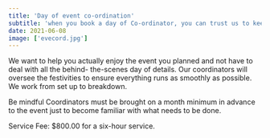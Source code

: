 ```yaml
---
title: 'Day of event co-ordination'
subtitle: 'when you book a day of Co-ordinator, you can trust us to keep the party running smoothly, while you and all your guest enjoy the event.'
date: 2021-06-08
image: ['evecord.jpg']
---
```


<article>
<p>
We want to help you actually enjoy the event you planned and not have to deal with all the behind-
the-scenes day of details. Our coordinators will oversee the festivities to ensure everything runs as
smoothly as possible. We work from set up to breakdown. </p>
<p>Be mindful Coordinators must be brought on a month minimum in
advance to the event just to become familiar with what needs to be done.
</p>
<p>
Service Fee: $800.00 for a six-hour service.
</p>
</article>
